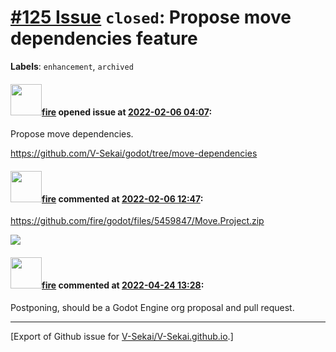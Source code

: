 # [\#125 Issue](https://github.com/V-Sekai/V-Sekai.github.io/issues/125) `closed`: Propose move dependencies feature
**Labels**: `enhancement`, `archived`


#### <img src="https://avatars.githubusercontent.com/u/32321?u=c2e06a3d2b49a467aa907e54aa259516440267cc&v=4" width="50">[fire](https://github.com/fire) opened issue at [2022-02-06 04:07](https://github.com/V-Sekai/V-Sekai.github.io/issues/125):

Propose move dependencies.

https://github.com/V-Sekai/godot/tree/move-dependencies

#### <img src="https://avatars.githubusercontent.com/u/32321?u=c2e06a3d2b49a467aa907e54aa259516440267cc&v=4" width="50">[fire](https://github.com/fire) commented at [2022-02-06 12:47](https://github.com/V-Sekai/V-Sekai.github.io/issues/125#issuecomment-1030826030):

https://github.com/fire/godot/files/5459847/Move.Project.zip

![](https://user-images.githubusercontent.com/32321/97600574-6eea4d00-19c6-11eb-8b30-e00132dc4915.png)

#### <img src="https://avatars.githubusercontent.com/u/32321?u=c2e06a3d2b49a467aa907e54aa259516440267cc&v=4" width="50">[fire](https://github.com/fire) commented at [2022-04-24 13:28](https://github.com/V-Sekai/V-Sekai.github.io/issues/125#issuecomment-1107842309):

Postponing, should be a Godot Engine org proposal and pull request.


-------------------------------------------------------------------------------



[Export of Github issue for [V-Sekai/V-Sekai.github.io](https://github.com/V-Sekai/V-Sekai.github.io).]
